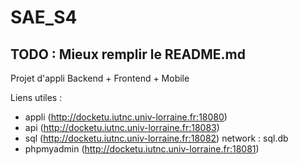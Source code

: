# SAE_S4
## TODO : Mieux remplir le README.md
Projet d'appli Backend + Frontend + Mobile

Liens utiles :
- appli (http://docketu.iutnc.univ-lorraine.fr:18080)
- api (http://docketu.iutnc.univ-lorraine.fr:18083)
- sql (http://docketu.iutnc.univ-lorraine.fr:18082) network : sql.db
- phpmyadmin (http://docketu.iutnc.univ-lorraine.fr:18081) 
